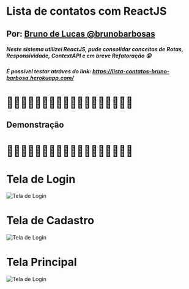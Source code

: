 # Lista de contatos com ReactJS
## Por: [Bruno de Lucas @brunobarbosas](https://github.com/brunobarbosa17)

##### Neste sistema utilizei ReactJS, pude consolidar conceitos de Rotas, Responsividade, ContextAPI e em breve Refatoração 😝
##### É possível testar atráves do link: https://lista-contatos-bruno-barbosa.herokuapp.com/

# 🚀🚀🚀🚀🚀🚀🚀🚀🚀🚀🚀🚀🚀🚀🚀🚀🚀🚀

## Demonstração 

# 🚀🚀🚀🚀🚀🚀🚀🚀🚀🚀🚀🚀🚀🚀🚀🚀🚀🚀
# Tela de Login
![Tela de Login]('https://i.ibb.co/b2W39Ps/login.png')

# Tela de Cadastro
![Tela de Login](https://i.ibb.co/h9QfbmG/cadastro.png)

# Tela Principal
![Tela de Login](https://i.ibb.co/3yRX6j6/inicial.png)



